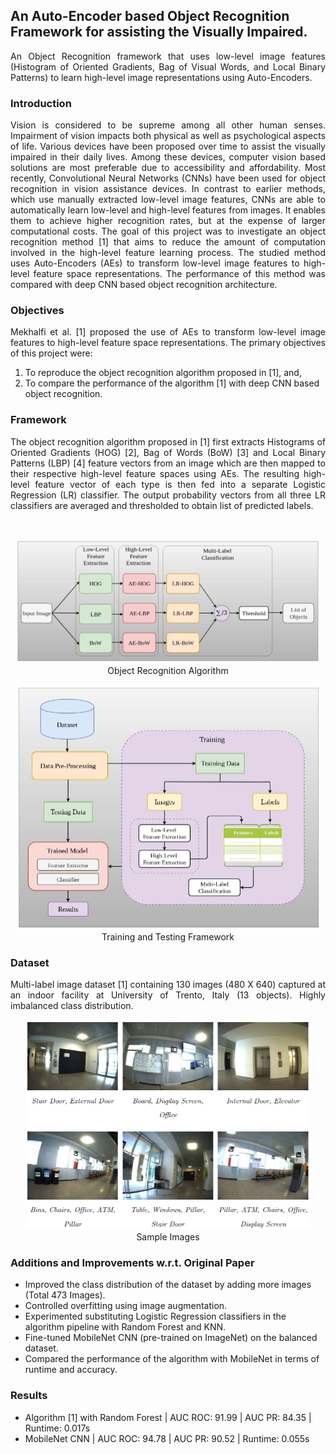 ## An Auto-Encoder based Object Recognition Framework for assisting the Visually Impaired.

<p align="justify">
An Object Recognition framework that uses low-level image features (Histogram of Oriented Gradients, Bag of Visual Words, and Local Binary Patterns) to learn high-level image representations using Auto-Encoders.
</p>

### Introduction

<p align="justify">
Vision is considered to be supreme among all other human senses. Impairment of vision impacts both physical as well as psychological aspects of life. Various devices have been proposed over time to assist the visually impaired in their daily lives. Among these devices, computer vision based solutions are most preferable due to accessibility and affordability. Most recently, Convolutional Neural Networks
(CNNs) have been used for object recognition in vision assistance devices. In contrast to earlier methods, which use manually extracted low-level image features, CNNs are able to automatically learn low-level and high-level features from images. It enables them to achieve higher recognition rates, but at the expense of larger computational costs. The goal of this project was to investigate an object
recognition method [1] that aims to reduce the amount of computation involved in the high-level feature learning process. The studied method uses Auto-Encoders (AEs) to transform low-level image features to high-level feature space representations. The performance of this method was compared with deep CNN based object recognition architecture.
</p>  

### Objectives
<p align="justify">
Mekhalfi et al. [1] proposed the use of AEs to transform low-level image features to high-level feature space representations. The primary objectives of this project were:

1. To reproduce the object recognition algorithm proposed in [1], and,
2. To compare the performance of the algorithm [1] with deep CNN based object recognition.
</p>

### Framework
<p align="justify">
The object recognition algorithm proposed in [1] first extracts Histograms of Oriented Gradients (HOG) [2], Bag of Words (BoW) [3] and Local Binary Patterns (LBP) [4] feature vectors from an image which are then mapped to their respective high-level feature spaces using AEs. The resulting high-level feature vector of each type is then fed into a separate Logistic Regression (LR) classifier. The output probability vectors from all three LR classifiers are averaged and thresholded to obtain list of predicted labels.
</p><br>

<p align="center">
<img src="https://github.com/msharm05/ae-ObjectRecognition/blob/master/Images/21.PNG" width=488 height=199><br>
Object Recognition Algorithm
</p>

<p align="center">
<img src="https://github.com/msharm05/ae-ObjectRecognition/blob/master/Images/22.PNG" width=488 height=392><br>
Training and Testing Framework
</p>

### Dataset
<p align="justify">
Multi-label image dataset [1] containing 130 images (480 X 640) captured at an indoor facility at University of Trento, Italy (13 objects). Highly imbalanced class distribution.
</p>

<p align="center">
<img src="https://github.com/msharm05/ae-ObjectRecognition/blob/master/Images/23.PNG" width=456 height=336><br>
Sample Images
</p>

### Additions and Improvements w.r.t. Original Paper
* Improved the class distribution of the dataset by adding more images (Total 473 Images).
* Controlled overfitting using image augmentation.
* Experimented substituting Logistic Regression classifiers in the algorithm pipeline with Random Forest and KNN.
* Fine-tuned MobileNet CNN (pre-trained on ImageNet) on the balanced dataset.
* Compared the performance of the algorithm with MobileNet in terms of runtime and accuracy.

### Results
* Algorithm [1] with Random Forest | AUC ROC: 91.99 | AUC PR: 84.35 | Runtime: 0.017s
* MobileNet CNN | AUC ROC: 94.78 | AUC PR: 90.52 | Runtime: 0.055s

